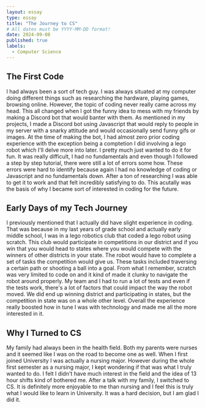 ```yaml
---
layout: essay
type: essay
title: "The Journey to CS"
# All dates must be YYYY-MM-DD format!
date: 2024-09-08
published: true
labels:
  - Computer Science
---
```


## The First Code

I had always been a sort of tech guy. I was always situated at my computer doing different things such as researching the hardware, playing games, browsing online. However, the topic of coding never really came across my head. This all changed when I got the funny idea to mess with my friends by making a Discord bot that would banter with them. As mentioned in my projects, I made a Discord bot using Javascript that would reply to people in my server with a snarky attitude and would occasionally send funny gifs or images. At the time of making the bot, I had almost zero prior coding experience with the exception being a comptetion I did involving a lego robot which I'll delve more into later. I pretty much just wanted to do it for fun. It was really difficult, I had no fundamentals and even though I followed a step by step tutorial, there were still a lot of errors some how. These errors were hard to identify because again I had no knowledge of coding or Javascript and no fundamentals down. After a ton of researching I was able to get it to work and that felt incredibly satisfying to do. This acutally was the basis of why I became sort of interested in coding for the future.

## Early Days of my Tech Journey

I previously mentioned that I actually did have slight experience in coding. That was because in my last years of grade school and actually early middle school, I was in a lego robotics club that coded a lego robot using scratch. This club would participate in competitions in our district and if you win that you would head to states where you would compete with the winners of other districts in your state. The robot would have to complete a set of tasks the competition would give us. These tasks included traversing a certain path or shooting a ball into a goal. From what I remember, scratch was very limited to code on and it kind of made it clunky to navigate the robot around properly. My team and I had to run a lot of tests and even if the tests work, there's a lot of factors that could impact the way the robot moved. We did end up winning district and participating in states, but the competition in state was on a whole other level. Overall the experience really boosted how in tune I was with technology and made me all the more interested in it.

## Why I Turned to CS

My family had always been in the health field. Both my parents were nurses and it seemed like I was on the road to become one as well. When I first joined University I was actually a nursing major. However during the whole first semester as a nursing major, I kept wondering if that was what I truly wanted to do. I felt I didn't have much interest in the field and the idea of 13 hour shifts kind of bothered me. After a talk with my family, I switched to CS. It is definitely more enjoyable to me than nursing and I feel this is truly what I would like to learn in University. It was a hard decision, but I am glad I did it.
